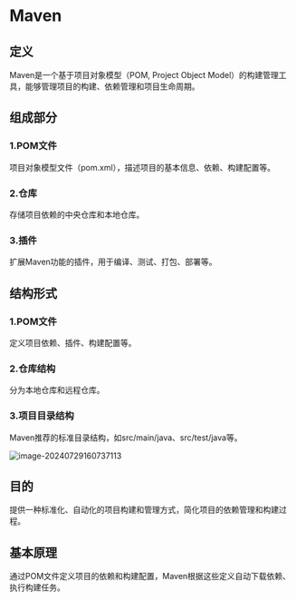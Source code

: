 # Maven

## 定义

Maven是一个基于项目对象模型（POM, Project Object Model）的构建管理工具，能够管理项目的构建、依赖管理和项目生命周期。

## 组成部分

### 1.POM文件

项目对象模型文件（pom.xml），描述项目的基本信息、依赖、构建配置等。

### 2.仓库

存储项目依赖的中央仓库和本地仓库。

### 3.插件

扩展Maven功能的插件，用于编译、测试、打包、部署等。

## 结构形式

### 1.POM文件

定义项目依赖、插件、构建配置等。

### 2.仓库结构

分为本地仓库和远程仓库。

### 3.项目目录结构

Maven推荐的标准目录结构，如src/main/java、src/test/java等。

![image-20240729160737113](./../TyporaImage/image-20240729160737113.png)

## 目的

提供一种标准化、自动化的项目构建和管理方式，简化项目的依赖管理和构建过程。

## 基本原理

通过POM文件定义项目的依赖和构建配置，Maven根据这些定义自动下载依赖、执行构建任务。